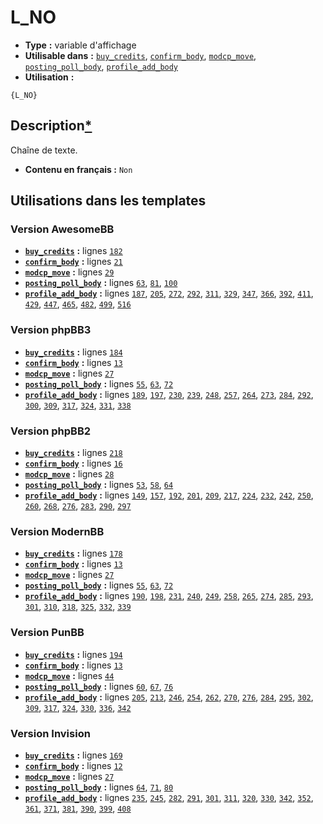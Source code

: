 # L_NO
* __Type__ __:__ variable d'affichage
* __Utilisable dans__ __:__ [`buy_credits`](../tpl/buy_credits.md#readme), [`confirm_body`](../tpl/confirm_body.md#readme), [`modcp_move`](../tpl/modcp_move.md#readme), [`posting_poll_body`](../tpl/posting_poll_body.md#readme), [`profile_add_body`](../tpl/profile_add_body.md#readme)
* __Utilisation__ __:__

```smarty
{L_NO}
```

## Description[*](https://fa-tvars.appspot.com/var/L_NO)
Chaîne de texte.

* __Contenu en français :__ `Non`

## Utilisations dans les templates

### Version AwesomeBB
* __[`buy_credits`](../tpl/buy_credits.md#readme)__ __:__ lignes [`182`](../src/awesomebb/buy_credits.tpl#L182)
* __[`confirm_body`](../tpl/confirm_body.md#readme)__ __:__ lignes [`21`](../src/awesomebb/confirm_body.tpl#L21)
* __[`modcp_move`](../tpl/modcp_move.md#readme)__ __:__ lignes [`29`](../src/awesomebb/modcp_move.tpl#L29)
* __[`posting_poll_body`](../tpl/posting_poll_body.md#readme)__ __:__ lignes [`63`](../src/awesomebb/posting_poll_body.tpl#L63), [`81`](../src/awesomebb/posting_poll_body.tpl#L81), [`100`](../src/awesomebb/posting_poll_body.tpl#L100)
* __[`profile_add_body`](../tpl/profile_add_body.md#readme)__ __:__ lignes [`187`](../src/awesomebb/profile_add_body.tpl#L187), [`205`](../src/awesomebb/profile_add_body.tpl#L205), [`272`](../src/awesomebb/profile_add_body.tpl#L272), [`292`](../src/awesomebb/profile_add_body.tpl#L292), [`311`](../src/awesomebb/profile_add_body.tpl#L311), [`329`](../src/awesomebb/profile_add_body.tpl#L329), [`347`](../src/awesomebb/profile_add_body.tpl#L347), [`366`](../src/awesomebb/profile_add_body.tpl#L366), [`392`](../src/awesomebb/profile_add_body.tpl#L392), [`411`](../src/awesomebb/profile_add_body.tpl#L411), [`429`](../src/awesomebb/profile_add_body.tpl#L429), [`447`](../src/awesomebb/profile_add_body.tpl#L447), [`465`](../src/awesomebb/profile_add_body.tpl#L465), [`482`](../src/awesomebb/profile_add_body.tpl#L482), [`499`](../src/awesomebb/profile_add_body.tpl#L499), [`516`](../src/awesomebb/profile_add_body.tpl#L516)

### Version phpBB3
* __[`buy_credits`](../tpl/buy_credits.md#readme)__ __:__ lignes [`184`](../src/prosilver/buy_credits.tpl#L184)
* __[`confirm_body`](../tpl/confirm_body.md#readme)__ __:__ lignes [`13`](../src/prosilver/confirm_body.tpl#L13)
* __[`modcp_move`](../tpl/modcp_move.md#readme)__ __:__ lignes [`27`](../src/prosilver/modcp_move.tpl#L27)
* __[`posting_poll_body`](../tpl/posting_poll_body.md#readme)__ __:__ lignes [`55`](../src/prosilver/posting_poll_body.tpl#L55), [`63`](../src/prosilver/posting_poll_body.tpl#L63), [`72`](../src/prosilver/posting_poll_body.tpl#L72)
* __[`profile_add_body`](../tpl/profile_add_body.md#readme)__ __:__ lignes [`189`](../src/prosilver/profile_add_body.tpl#L189), [`197`](../src/prosilver/profile_add_body.tpl#L197), [`230`](../src/prosilver/profile_add_body.tpl#L230), [`239`](../src/prosilver/profile_add_body.tpl#L239), [`248`](../src/prosilver/profile_add_body.tpl#L248), [`257`](../src/prosilver/profile_add_body.tpl#L257), [`264`](../src/prosilver/profile_add_body.tpl#L264), [`273`](../src/prosilver/profile_add_body.tpl#L273), [`284`](../src/prosilver/profile_add_body.tpl#L284), [`292`](../src/prosilver/profile_add_body.tpl#L292), [`300`](../src/prosilver/profile_add_body.tpl#L300), [`309`](../src/prosilver/profile_add_body.tpl#L309), [`317`](../src/prosilver/profile_add_body.tpl#L317), [`324`](../src/prosilver/profile_add_body.tpl#L324), [`331`](../src/prosilver/profile_add_body.tpl#L331), [`338`](../src/prosilver/profile_add_body.tpl#L338)

### Version phpBB2
* __[`buy_credits`](../tpl/buy_credits.md#readme)__ __:__ lignes [`218`](../src/subsilver/buy_credits.tpl#L218)
* __[`confirm_body`](../tpl/confirm_body.md#readme)__ __:__ lignes [`16`](../src/subsilver/confirm_body.tpl#L16)
* __[`modcp_move`](../tpl/modcp_move.md#readme)__ __:__ lignes [`28`](../src/subsilver/modcp_move.tpl#L28)
* __[`posting_poll_body`](../tpl/posting_poll_body.md#readme)__ __:__ lignes [`53`](../src/subsilver/posting_poll_body.tpl#L53), [`58`](../src/subsilver/posting_poll_body.tpl#L58), [`64`](../src/subsilver/posting_poll_body.tpl#L64)
* __[`profile_add_body`](../tpl/profile_add_body.md#readme)__ __:__ lignes [`149`](../src/subsilver/profile_add_body.tpl#L149), [`157`](../src/subsilver/profile_add_body.tpl#L157), [`192`](../src/subsilver/profile_add_body.tpl#L192), [`201`](../src/subsilver/profile_add_body.tpl#L201), [`209`](../src/subsilver/profile_add_body.tpl#L209), [`217`](../src/subsilver/profile_add_body.tpl#L217), [`224`](../src/subsilver/profile_add_body.tpl#L224), [`232`](../src/subsilver/profile_add_body.tpl#L232), [`242`](../src/subsilver/profile_add_body.tpl#L242), [`250`](../src/subsilver/profile_add_body.tpl#L250), [`260`](../src/subsilver/profile_add_body.tpl#L260), [`268`](../src/subsilver/profile_add_body.tpl#L268), [`276`](../src/subsilver/profile_add_body.tpl#L276), [`283`](../src/subsilver/profile_add_body.tpl#L283), [`290`](../src/subsilver/profile_add_body.tpl#L290), [`297`](../src/subsilver/profile_add_body.tpl#L297)

### Version ModernBB
* __[`buy_credits`](../tpl/buy_credits.md#readme)__ __:__ lignes [`178`](../src/modernbb/buy_credits.tpl#L178)
* __[`confirm_body`](../tpl/confirm_body.md#readme)__ __:__ lignes [`13`](../src/modernbb/confirm_body.tpl#L13)
* __[`modcp_move`](../tpl/modcp_move.md#readme)__ __:__ lignes [`27`](../src/modernbb/modcp_move.tpl#L27)
* __[`posting_poll_body`](../tpl/posting_poll_body.md#readme)__ __:__ lignes [`55`](../src/modernbb/posting_poll_body.tpl#L55), [`63`](../src/modernbb/posting_poll_body.tpl#L63), [`72`](../src/modernbb/posting_poll_body.tpl#L72)
* __[`profile_add_body`](../tpl/profile_add_body.md#readme)__ __:__ lignes [`190`](../src/modernbb/profile_add_body.tpl#L190), [`198`](../src/modernbb/profile_add_body.tpl#L198), [`231`](../src/modernbb/profile_add_body.tpl#L231), [`240`](../src/modernbb/profile_add_body.tpl#L240), [`249`](../src/modernbb/profile_add_body.tpl#L249), [`258`](../src/modernbb/profile_add_body.tpl#L258), [`265`](../src/modernbb/profile_add_body.tpl#L265), [`274`](../src/modernbb/profile_add_body.tpl#L274), [`285`](../src/modernbb/profile_add_body.tpl#L285), [`293`](../src/modernbb/profile_add_body.tpl#L293), [`301`](../src/modernbb/profile_add_body.tpl#L301), [`310`](../src/modernbb/profile_add_body.tpl#L310), [`318`](../src/modernbb/profile_add_body.tpl#L318), [`325`](../src/modernbb/profile_add_body.tpl#L325), [`332`](../src/modernbb/profile_add_body.tpl#L332), [`339`](../src/modernbb/profile_add_body.tpl#L339)

### Version PunBB
* __[`buy_credits`](../tpl/buy_credits.md#readme)__ __:__ lignes [`194`](../src/punbb/buy_credits.tpl#L194)
* __[`confirm_body`](../tpl/confirm_body.md#readme)__ __:__ lignes [`13`](../src/punbb/confirm_body.tpl#L13)
* __[`modcp_move`](../tpl/modcp_move.md#readme)__ __:__ lignes [`44`](../src/punbb/modcp_move.tpl#L44)
* __[`posting_poll_body`](../tpl/posting_poll_body.md#readme)__ __:__ lignes [`60`](../src/punbb/posting_poll_body.tpl#L60), [`67`](../src/punbb/posting_poll_body.tpl#L67), [`76`](../src/punbb/posting_poll_body.tpl#L76)
* __[`profile_add_body`](../tpl/profile_add_body.md#readme)__ __:__ lignes [`205`](../src/punbb/profile_add_body.tpl#L205), [`213`](../src/punbb/profile_add_body.tpl#L213), [`246`](../src/punbb/profile_add_body.tpl#L246), [`254`](../src/punbb/profile_add_body.tpl#L254), [`262`](../src/punbb/profile_add_body.tpl#L262), [`270`](../src/punbb/profile_add_body.tpl#L270), [`276`](../src/punbb/profile_add_body.tpl#L276), [`284`](../src/punbb/profile_add_body.tpl#L284), [`295`](../src/punbb/profile_add_body.tpl#L295), [`302`](../src/punbb/profile_add_body.tpl#L302), [`309`](../src/punbb/profile_add_body.tpl#L309), [`317`](../src/punbb/profile_add_body.tpl#L317), [`324`](../src/punbb/profile_add_body.tpl#L324), [`330`](../src/punbb/profile_add_body.tpl#L330), [`336`](../src/punbb/profile_add_body.tpl#L336), [`342`](../src/punbb/profile_add_body.tpl#L342)

### Version Invision
* __[`buy_credits`](../tpl/buy_credits.md#readme)__ __:__ lignes [`169`](../src/invision/buy_credits.tpl#L169)
* __[`confirm_body`](../tpl/confirm_body.md#readme)__ __:__ lignes [`12`](../src/invision/confirm_body.tpl#L12)
* __[`modcp_move`](../tpl/modcp_move.md#readme)__ __:__ lignes [`27`](../src/invision/modcp_move.tpl#L27)
* __[`posting_poll_body`](../tpl/posting_poll_body.md#readme)__ __:__ lignes [`64`](../src/invision/posting_poll_body.tpl#L64), [`71`](../src/invision/posting_poll_body.tpl#L71), [`80`](../src/invision/posting_poll_body.tpl#L80)
* __[`profile_add_body`](../tpl/profile_add_body.md#readme)__ __:__ lignes [`235`](../src/invision/profile_add_body.tpl#L235), [`245`](../src/invision/profile_add_body.tpl#L245), [`282`](../src/invision/profile_add_body.tpl#L282), [`291`](../src/invision/profile_add_body.tpl#L291), [`301`](../src/invision/profile_add_body.tpl#L301), [`311`](../src/invision/profile_add_body.tpl#L311), [`320`](../src/invision/profile_add_body.tpl#L320), [`330`](../src/invision/profile_add_body.tpl#L330), [`342`](../src/invision/profile_add_body.tpl#L342), [`352`](../src/invision/profile_add_body.tpl#L352), [`361`](../src/invision/profile_add_body.tpl#L361), [`371`](../src/invision/profile_add_body.tpl#L371), [`381`](../src/invision/profile_add_body.tpl#L381), [`390`](../src/invision/profile_add_body.tpl#L390), [`399`](../src/invision/profile_add_body.tpl#L399), [`408`](../src/invision/profile_add_body.tpl#L408)

